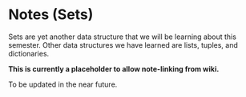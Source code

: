 # Notes (Sets)

Sets are yet another data structure that we will be learning about this semester.  Other data structures we have learned are lists, tuples, and dictionaries.

**This is currently a placeholder to allow note-linking from wiki.**

To be updated in the near future.
